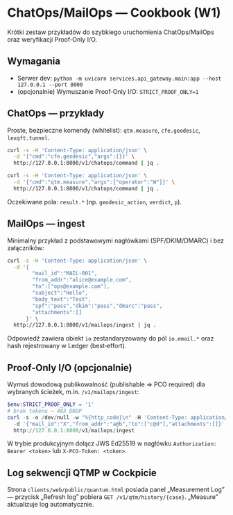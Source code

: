 <!--
+-------------------------------------------------------------+
|                          CERTEUS                            |
+-------------------------------------------------------------+
| FILE: docs/cookbooks/chatops_mailops.md                    |
| ROLE: Documentation page.                                    |
| PLIK: docs/cookbooks/chatops_mailops.md                    |
| ROLA: Dokumentacja.                                          |
+-------------------------------------------------------------+
-->

# ChatOps/MailOps — Cookbook (W1)

Krótki zestaw przykładów do szybkiego uruchomienia ChatOps/MailOps oraz weryfikacji Proof‑Only I/O.

## Wymagania

- Serwer dev: `python -m uvicorn services.api_gateway.main:app --host 127.0.0.1 --port 8000`
- (opcjonalnie) Wymuszanie Proof‑Only I/O: `STRICT_PROOF_ONLY=1`

## ChatOps — przykłady

Proste, bezpieczne komendy (whitelist): `qtm.measure`, `cfe.geodesic`, `lexqft.tunnel`.

```bash
curl -s -H 'Content-Type: application/json' \
  -d '{"cmd":"cfe.geodesic","args":{}}' \
  http://127.0.0.1:8000/v1/chatops/command | jq .

curl -s -H 'Content-Type: application/json' \
  -d '{"cmd":"qtm.measure","args":{"operator":"W"}}' \
  http://127.0.0.1:8000/v1/chatops/command | jq .
```

Oczekiwane pola: `result.*` (np. `geodesic_action`, `verdict`, `p`).

## MailOps — ingest

Minimalny przykład z podstawowymi nagłówkami (SPF/DKIM/DMARC) i bez załączników:

```bash
curl -s -H 'Content-Type: application/json' \
  -d '{
        "mail_id":"MAIL-001",
        "from_addr":"alice@example.com",
        "to":["ops@example.com"],
        "subject":"Hello",
        "body_text":"Test",
        "spf":"pass","dkim":"pass","dmarc":"pass",
        "attachments":[]
      }' \
  http://127.0.0.1:8000/v1/mailops/ingest | jq .
```

Odpowiedź zawiera obiekt `io` zestandaryzowany do pól `io.email.*` oraz hash rejestrowany w Ledger (best‑effort).

## Proof‑Only I/O (opcjonalnie)

Wymuś dowodową publikowalność (publishable ⇒ PCO required) dla wybranych ścieżek, m.in. `/v1/mailops/ingest`:

```powershell
$env:STRICT_PROOF_ONLY = '1'
# brak tokenu ⇒ 403 DROP
curl -s -o /dev/null -w "%{http_code}\n" -H 'Content-Type: application/json' \
  -d '{"mail_id":"X","from_addr":"a@b","to":["c@d"],"attachments":[]}' \
  http://127.0.0.1:8000/v1/mailops/ingest
```

W trybie produkcyjnym dołącz JWS Ed25519 w nagłówku `Authorization: Bearer <token>` lub `X-PCO-Token: <token>`.

## Log sekwencji QTMP w Cockpicie

Strona `clients/web/public/quantum.html` posiada panel „Measurement Log” — przycisk „Refresh log” pobiera `GET /v1/qtm/history/{case}`. „Measure” aktualizuje log automatycznie.

